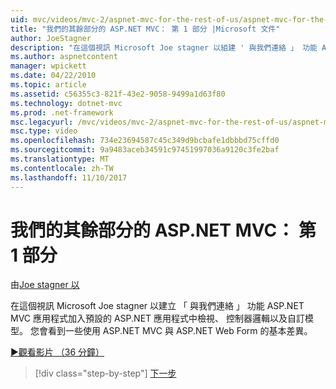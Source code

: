 ```yaml
---
uid: mvc/videos/mvc-2/aspnet-mvc-for-the-rest-of-us/aspnet-mvc-for-the-rest-of-us-part-1
title: "我們的其餘部分的 ASP.NET MVC： 第 1 部分 |Microsoft 文件"
author: JoeStagner
description: "在這個視訊 Microsoft Joe stagner 以組建 ' 與我們連絡 」 功能 ASP.NET MVC 應用程式檢視、 控制器邏輯以及自訂模型加入 t..."
ms.author: aspnetcontent
manager: wpickett
ms.date: 04/22/2010
ms.topic: article
ms.assetid: c56355c3-821f-43e2-9058-9499a1d63f80
ms.technology: dotnet-mvc
ms.prod: .net-framework
msc.legacyurl: /mvc/videos/mvc-2/aspnet-mvc-for-the-rest-of-us/aspnet-mvc-for-the-rest-of-us-part-1
msc.type: video
ms.openlocfilehash: 734e23694587c45c349d9bcbafe1dbbbd75cffd0
ms.sourcegitcommit: 9a9483aceb34591c97451997036a9120c3fe2baf
ms.translationtype: MT
ms.contentlocale: zh-TW
ms.lasthandoff: 11/10/2017
---
```

<a name="aspnet-mvc-for-the-rest-of-us-part-1"></a>我們的其餘部分的 ASP.NET MVC： 第 1 部分
====================
由[Joe stagner 以](https://github.com/JoeStagner)

在這個視訊 Microsoft Joe stagner 以建立 「 與我們連絡 」 功能 ASP.NET MVC 應用程式加入預設的 ASP.NET 應用程式中檢視、 控制器邏輯以及自訂模型。 您會看到一些使用 ASP.NET MVC 與 ASP.NET Web Form 的基本差異。

[&#9654;觀看影片 （36 分鐘）](https://channel9.msdn.com/Blogs/ASP-NET-Site-Videos/aspnet-mvc-for-the-rest-of-us-part-1)

>[!div class="step-by-step"]
[下一步](aspnet-mvc-for-the-rest-of-us-part-2.md)
